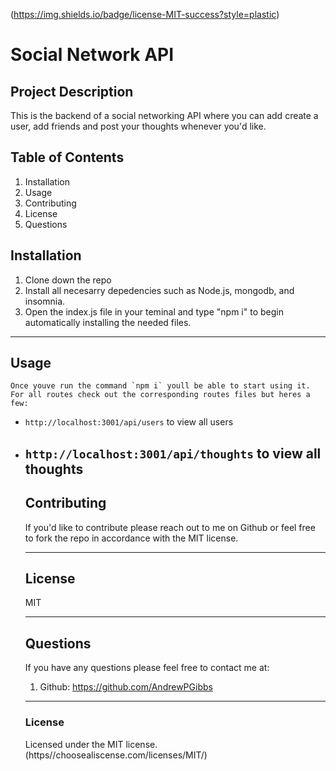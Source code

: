 
 (https://img.shields.io/badge/license-MIT-success?style=plastic)
  # Social Network API

  ## Project Description
  This is the backend of a social networking API where you can add create a user, add friends and post your thoughts whenever you'd like.

  ## Table of Contents
  1. Installation 
  2. Usage
  3. Contributing 
  4. License
  5. Questions 

  ## Installation

  1. Clone down the repo 
  2. Install all necesarry depedencies such as Node.js, mongodb, and insomnia.
  3. Open the index.js file in your teminal and type "npm i" to begin automatically installing the needed files.

  ---------------------------------------------
  ## Usage

    Once youve run the command `npm i` youll be able to start using it. 
    For all routes check out the corresponding routes files but heres a few:
    
- `http://localhost:3001/api/users` to view all users
- `http://localhost:3001/api/thoughts` to view all thoughts
  ---------------------------------------------
  ## Contributing

  If you'd like to contribute please reach out to me on Github or feel free to fork the repo  in accordance with the MIT license.

  ---------------------------------------------


  ## License

  MIT

  ---------------------------------------------

  ## Questions

  If you have any questions please feel free to contact me at:
  1) Github: https://github.com/AndrewPGibbs

  ---------------------------------------------

  ### License

  Licensed under the MIT license. (https//choosealiscense.com/licenses/MIT/)
